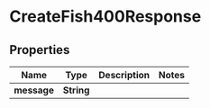 

# CreateFish400Response


## Properties

| Name | Type | Description | Notes |
|------------ | ------------- | ------------- | -------------|
|**message** | **String** |  |  |



